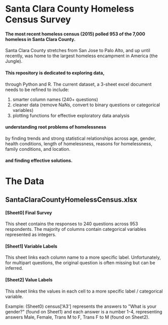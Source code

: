 # Santa Clara County Homeless Census Survey

#### The most recent homeless census (2015) polled 953 of the 7,000 homeless in Santa Clara County. 
Santa Clara County stretches from San Jose to Palo Alto, and up until recently, was home to the largest homeless encampment in America (the Jungle).

#### This repository is dedicated to exploring data,
through Python and R. The current dataset, a 3-sheet excel document needs to be refined to include:
1. smarter column names (240+ questions)
2. cleaner data (remove NaNs, convert to binary questions or categorical variables)
3. plotting functions for effective exploratory data analysis

#### understanding root problems of homelessness
by finding trends and strong statistical relationships across age, gender, health conditions, length of homelessness, reasons for homelessness, family conditions, and location.

#### and finding effective solutions.


# The Data

## SantaClaraCountyHomelessCensus.xlsx
#### [Sheet0] Final Survey

This sheet contains the responses to 240 questions across 953 respondents. The majority of columns contain categorical variables represented as integers.

#### [Sheet1] Variable Labels
This sheet links each column name to a more specific label. Unfortunately, for multipart questions, the original question is often missing but can be inferred.

#### [Sheet2] Value Labels
This sheet links the values in each cell to a more specific label / categorical variable. 


Example: (Sheet0) census['A3'] represents the answers to "What is your gender?" (found on Sheet1) and each answer is a number 1-4, representing answers Male, Female, Trans M to F, Trans F to M (found on Sheet2).

